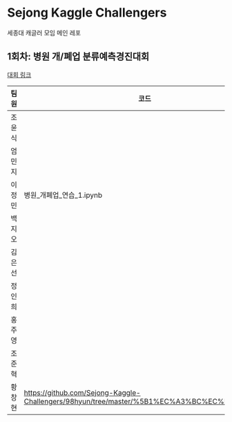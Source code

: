 # Sejong Kaggle Challengers
세종대 캐글러 모임 메인 레포

## 1회차: 병원 개/폐업 분류예측경진대회
[대회 링크](https://dacon.io/competitions/official/9565/overview/)

| 팀원 | 코드 |
| -------- | -------- |
| 조윤식 ||
| 엄민지 ||
| 이정민 |병원_개폐업_연습_1.ipynb|
| 백지오 ||
| 김은선 ||
| 정인희 ||
| 홍주영 ||
| 조준혁 ||
| 황창현 |https://github.com/Sejong-Kaggle-Challengers/98hyun/tree/master/%5B1%EC%A3%BC%EC%B0%A8%5D|
